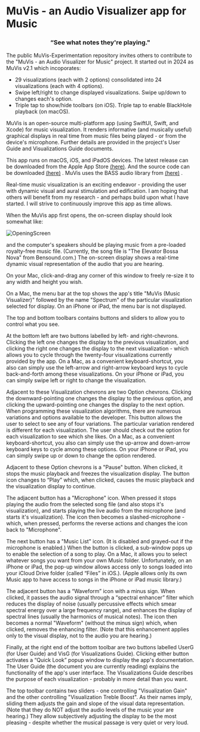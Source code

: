 # MuVis - an Audio Visualizer app for Music
### <p style="text-align: center;">“See what notes they're playing."  
</p>
The public MuVis-Experimentation repository invites others to contribute to the "MuVis - an Audio Visualizer for Music" project.  It started out in 2024 as MuVis v2.1 which incoporates:

  - 29 visualizations (each with 2 options) consolidated into 24 visualizations (each with 4 options).  
  - Swipe left/right to change displayed visualizations.  Swipe up/down to changes each's option.  
  - Triple tap to show/hide toolbars (on iOS).  Triple tap to enable BlackHole playback (on macOS).   

MuVis is an open-source multi-platform app (using SwiftUI, Swift, and Xcode) for music visualization. It renders informative (and musically useful) graphical displays in real time from music files being played - or from the device's microphone. Further details are provided in the project's User Guide and Visualizations Guide documents.  

This app runs on macOS, iOS, and iPadOS devices. The latest release can be downloaded from the Apple App Store [(here)](https://apps.apple.com/us/app/muvis-music-visualizer/id1582324352).  And the source code can be downloaded [(here)](https://github.com/Keith-43) .
MuVis uses the BASS audio library from [(here)](https://www.un4seen.com) .  

Real-time music visualization is an exciting endeavor - providing the user with dynamic visual and aural stimulation and edification. I am hoping that others will benefit from my research - and perhaps build upon what I have started. I will strive to continuously improve this app as time allows.  

When the MuVis app first opens, the on-screen display should look somewhat like:  

![OpeningScreen](MuVis/Documentation/Doc_Images/UserGuideA.png)  

and the computer's speakers should be playing music from a pre-loaded royalty-free music file. (Currently, the song file is "The Elevator Bossa Nova" from Bensound.com.)  The on-screen display shows a real-time dynamic visual representation of the audio that you are hearing.  

On your Mac, click-and-drag any corner of this window to freely re-size it to any width and height you wish.  

On a Mac, the menu bar at the top shows the app's title "MuVis (Music Visualizer)" followed by the name "Spectrum" of the particular visualization selected for display.  On an iPhone or iPad, the menu bar is not displayed.  

The top and bottom toolbars contains buttons and sliders to allow you to control what you see.  

At the bottom left are two buttons labelled by left- and right-chevrons.  Clicking the left one changes the display to the previous visualization, and clicking the right one changes the display to the next visualization - which allows you to cycle through the twenty-four visualizations currently provided by the app.  On a Mac, as a convenient keyboard-shortcut, you also can simply use the left-arrow and right-arrow keyboard keys to cycle back-and-forth among these visualizations.  On your iPhone or iPad, you can simply swipe left or right to change the visualization.  

Adjacent to these Visualization chevrons  are two Option chevrons.  Clicking the downward-pointing one changes the display to the previous option, and clicking the upward-pointing one changes the display to the next option.  When programming these visualization algorithms, there are numerous variations and options available to the developer.  This button allows the user to select to see any of four variations.  The particular variation  rendered is different for each visualization.  The user should check out the option for each visualization to see which she likes.  On a Mac, as a convenient keyboard-shortcut, you also can simply use the up-arrow and down-arrow keyboard keys to cycle among these options.  On your iPhone or iPad, you can simply swipe up or down to change the option rendered.  

Adjacent to these Option chevrons is a "Pause" button.  When clicked, it stops the music playback and freezes the visualization display. The button icon changes to “Play” which, when clicked, causes the music playback and the visualization display to continue.  

The adjacent button has a "Microphone" icon.  When pressed it stops playing the audio from the selected song file (and also stops it's visualization), and starts playing the live audio from the microphone (and starts it's visualization).  The icon then becomes a slashed-microphone - which, when pressed, performs the reverse actions and changes the icon back to "Microphone".  

The next button has a "Music List" icon.  (It is disabled and grayed-out if the microphone is enabled.)  When the button is clicked, a sub-window pops up to enable the selection of a song to play. On a Mac, it allows you to select whatever songs you want from your own Music folder.  Unfortunately, on an iPhone or iPad, the pop-up window allows access only to songs loaded into your iCloud Drive folder (called “Files” in iOS.).  (Apple allows only its own Music app to have access to songs in the iPhone or iPad music library.) 

The adjacent button has a “Waveform” icon with a minus sign.  When clicked, it passes the audio signal through a “spectral enhancer” filter which reduces the display of noise (usually percussive effects which smear spectral energy over a large frequency range), and enhances the display of spectral lines (usually the harmonics of musical notes).  The icon then becomes a normal "Waveform" (without the minus sign) which, when clicked, removes the enhancing filter.  (Note that this enhancement applies only to the visual display, not to the audio you are hearing.)  

Finally, at the right end of the bottom toolbar are two buttons labelled UserG (for User Guide) and VisG (for Visualizations Guide).  Clicking either button activates a “Quick Look” popup window to display the app's documentation.  The User Guide (the document you are currently reading) explains the functionality of the app's user interface.  The Visualizations Guide describes the purpose of each visualization - probably in more detail than you want.

The top toolbar contains two sliders - one controlling "Visualization Gain" and the other controlling "Visualization Treble Boost".  As their names imply, sliding them adjusts the gain and slope of the visual data representation.  (Note that they do NOT adjust the audio levels of the music your are hearing.)  They allow subjectively adjusting the display to be the most pleasing - despite whether the musical passage is very quiet or very loud.


